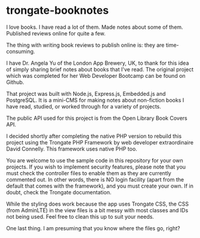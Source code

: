 # trongate-booknotes
I love books. I have read a lot of them. Made notes about some of them. Published reviews online for quite a few.

The thing with writing book reviews to publish online is: they are time-consuming.

I have Dr. Angela Yu of the London App Brewery, UK, to thank for this idea of simply sharing brief notes about books that I've read. The original project which was completed for her Web Developer Bootcamp can be found on Github.

That project was built with Node.js, Express.js, Embedded.js and PostgreSQL. It is a mini-CMS for making notes about non-fiction books I have read, studied, or worked through for a variety of projects.

The public API used for this project is from the Open Library Book Covers API.

I decided shortly after completing the native PHP version to rebuild this project using the Trongate PHP Framework by web developer extraordinaire David Connelly. This framework uses native PHP too.

You are welcome to use the sample code in this repository for your own projects. If you wish to implement security features, please note that you must check the controller files to enable them as they are currently commented out. In other words, there is NO login facility (apart from the default that comes with the framework), and you must create your own. If in doubt, check the Trongate documentation.

While the styling does work because the app uses Trongate CSS, the CSS (from AdminLTE) in the view files is a bit messy with most classes and IDs not being used. Feel free to clean this up to suit your needs.

One last thing. I am presuming that you know where the files go, right?
